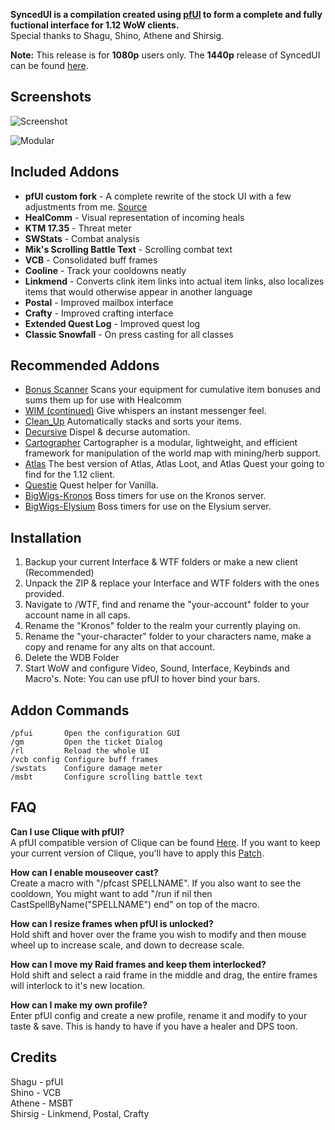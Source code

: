 **SyncedUI is a compilation created using [pfUI](https://github.com/shagu/pfUI) to form a complete and fully fuctional interface for 1.12 WoW clients.**  
Special thanks to Shagu, Shino, Athene and Shirsig.

**Note:** This release is for **1080p** users only. The **1440p** release of SyncedUI can be found [here](https://github.com/vashin1/SyncedUI-1440p-).  


## Screenshots

![Screenshot](https://i.imgur.com/IOOtJqZ.jpg)

![Modular](https://i.imgur.com/VviqvTc.jpg)

## Included Addons
*  **pfUI custom fork** - A complete rewrite of the stock UI with a few adjustments from me.  [Source](https://github.com/vashin1/pfUI)
*  **HealComm** - Visual representation of incoming heals  
*  **KTM 17.35** - Threat meter     
*  **SWStats** - Combat analysis  
*  **Mik's Scrolling Battle Text** - Scrolling combat text  
*  **VCB** - Consolidated buff frames  
*  **Cooline** - Track your cooldowns neatly 
*  **Linkmend** - Converts clink item links into actual item links, also localizes items that would otherwise appear in another language  
*  **Postal** - Improved mailbox interface  
*  **Crafty** - Improved crafting interface  
*  **Extended Quest Log** - Improved quest log    
*  **Classic Snowfall** - On press casting for all classes   

## Recommended Addons
* [Bonus Scanner](http://www.vanilla-addons.com/dls/bonusscanner/) Scans your equipment for cumulative item bonuses and sums them up for use with Healcomm  
* [WIM (continued)](https://github.com/shirsig/WIM) Give whispers an instant messenger feel.  
* [Clean_Up](https://github.com/shirsig/Clean_Up) Automatically stacks and sorts your items.  
* [Decursive](https://drive.google.com/open?id=0B5QT3H5F-mBXNDRtbUloODJnWVU) Dispel & decurse automation.  
* [Cartographer](https://drive.google.com/open?id=0B5QT3H5F-mBXRHlUbGVrTW1ZUm8) Cartographer is a modular, lightweight, and efficient framework for manipulation of the world map with mining/herb support.  
* [Atlas](https://github.com/Cabro/Atlas/) The best version of Atlas, Atlas Loot, and Atlas Quest your going to find for the 1.12 client.  
* [Questie](https://github.com/Dyaxler/QuestieDev/tree/Version3.70) Quest helper for Vanilla.  
* [BigWigs-Kronos](https://github.com/Vnm-Kronos/BigWigs) Boss timers for use on the Kronos server.  
* [BigWigs-Elysium](https://github.com/Hosq/BigWigs) Boss timers for use on the Elysium server.   

## Installation
1. Backup your current Interface & WTF folders or make a new client (Recommended)   
2. Unpack the ZIP & replace your Interface and WTF folders with the ones provided.  
3. Navigate to /WTF, find and rename the "your-account" folder to your account name in all caps.  
4. Rename the "Kronos" folder to the realm your currently playing on.  
5. Rename the "your-character" folder to your characters name, make a copy and rename for any alts on that account.  
6. Delete the WDB Folder  
7. Start WoW and configure Video, Sound, Interface, Keybinds and Macro's.  Note: You can use pfUI to hover bind your bars.  

## Addon Commands

    /pfui       Open the configuration GUI  
    /gm         Open the ticket Dialog  
    /rl         Reload the whole UI  
    /vcb config Configure buff frames  
	/swstats    Configure damage meter  
	/msbt       Configure scrolling battle text  

## FAQ

**Can I use Clique with pfUI?**  
A pfUI compatible version of Clique can be found [Here](https://github.com/shagu/Clique/releases). If you want to keep your current version of Clique, you'll have to apply this [Patch](https://github.com/shagu/Clique/commit/a5ee56c3f803afbdda07bae9cd330e0d4a75d75a).

**How can I enable mouseover cast?**  
Create a macro with "/pfcast SPELLNAME". If you also want to see the cooldown, You might want to add "/run if nil then CastSpellByName("SPELLNAME") end" on top of the macro.

**How can I resize frames when pfUI is unlocked?**  
Hold shift and hover over the frame you wish to modify and then mouse wheel up to increase scale, and down to decrease scale.

**How can I move my Raid frames and keep them interlocked?**  
Hold shift and select a raid frame in the middle and drag, the entire frames will interlock to it's new location.

**How can I make my own profile?**  
Enter pfUI config and create a new profile, rename it and modify to your taste & save. This is handy to have if you have a healer and DPS toon.
	
## Credits

Shagu - pfUI  
Shino - VCB    
Athene - MSBT  
Shirsig - Linkmend, Postal, Crafty  






